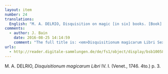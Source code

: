 ```yaml
---
layout: item
number: 24
translations:
  English: "M. A. DELRIO, Disquisition on magic [in six] books. [Book] IV. I. (Venice, 1746. 4to.) p. 3. [Trans. J. Bock]"
comments:
  - author: J. Bain
    date: 2016-08-25 14:14:59
    comment: "The full title is: <em>Disquisitionum magicarum Libri Sex</em>. Book IV starts on p.487 in this edition."
urls:
  - http://reader.digitale-sammlungen.de/de/fs1/object/display/bsb10058016_00001.html
---
```


M. A. DELRIO, <em>Disquisitionum magicarum Libri</em> IV. I. (Venet., 1746. 4to.) p. 3.
